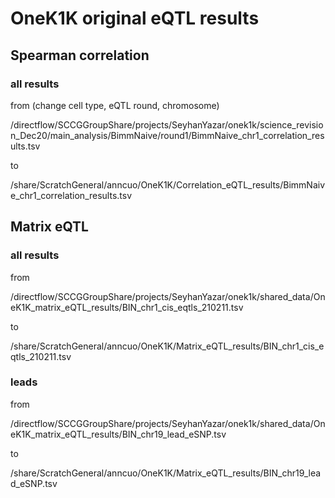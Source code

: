 # OneK1K original eQTL results

## Spearman correlation

### all results

from (change cell type, eQTL round, chromosome)

/directflow/SCCGGroupShare/projects/SeyhanYazar/onek1k/science_revision_Dec20/main_analysis/BimmNaive/round1/BimmNaive_chr1_correlation_results.tsv

to

/share/ScratchGeneral/anncuo/OneK1K/Correlation_eQTL_results/BimmNaive_chr1_correlation_results.tsv

## Matrix eQTL

### all results

from

/directflow/SCCGGroupShare/projects/SeyhanYazar/onek1k/shared_data/OneK1K_matrix_eQTL_results/BIN_chr1_cis_eqtls_210211.tsv

to 

/share/ScratchGeneral/anncuo/OneK1K/Matrix_eQTL_results/BIN_chr1_cis_eqtls_210211.tsv

### leads

from

/directflow/SCCGGroupShare/projects/SeyhanYazar/onek1k/shared_data/OneK1K_matrix_eQTL_results/BIN_chr19_lead_eSNP.tsv

to 

/share/ScratchGeneral/anncuo/OneK1K/Matrix_eQTL_results/BIN_chr19_lead_eSNP.tsv
